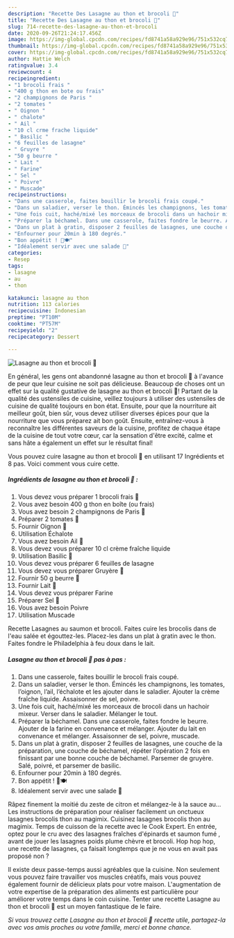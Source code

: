 ```yaml
---
description: "Recette Des Lasagne au thon et brocoli 🥦"
title: "Recette Des Lasagne au thon et brocoli 🥦"
slug: 714-recette-des-lasagne-au-thon-et-brocoli
date: 2020-09-26T21:24:17.456Z
image: https://img-global.cpcdn.com/recipes/fd8741a58a929e96/751x532cq70/lasagne-au-thon-et-brocoli-🥦-photo-principale-de-la-recette.jpg
thumbnail: https://img-global.cpcdn.com/recipes/fd8741a58a929e96/751x532cq70/lasagne-au-thon-et-brocoli-🥦-photo-principale-de-la-recette.jpg
cover: https://img-global.cpcdn.com/recipes/fd8741a58a929e96/751x532cq70/lasagne-au-thon-et-brocoli-🥦-photo-principale-de-la-recette.jpg
author: Hattie Welch
ratingvalue: 3.4
reviewcount: 4
recipeingredient:
- "1 brocoli frais "
- "400 g thon en bote ou frais"
- "2 champignons de Paris "
- "2 tomates "
- " Oignon "
- " chalote"
- " Ail "
- "10 cl crme frache liquide"
- " Basilic "
- "6 feuilles de lasagne"
- " Gruyre "
- "50 g beurre "
- " Lait "
- " Farine"
- " Sel "
- " Poivre"
- " Muscade"
recipeinstructions:
- "Dans une casserole, faites bouillir le brocoli frais coupé."
- "Dans un saladier, verser le thon. Émincés les champignons, les tomates, l’oignon, l’ail, l’échalote et les ajouter dans le saladier. Ajouter la crème fraîche liquide. Assaisonner de sel, poivre."
- "Une fois cuit, haché/mixé les morceaux de brocoli dans un hachoir mixeur. Verser dans le saladier. Mélanger le tout."
- "Préparer la béchamel. Dans une casserole, faites fondre le beurre. Ajouter de la farine en convenance et mélanger. Ajouter du lait en convenance et mélanger. Assaisonner de sel, poivre, muscade."
- "Dans un plat à gratin, disposer 2 feuilles de lasagnes, une couche de la préparation, une couche de béchamel, répéter l’opération 2 fois en finissant par une bonne couche de béchamel. Parsemer de gruyère. Salé, poivré, et parsemer de basilic."
- "Enfourner pour 20min à 180 degrés."
- "Bon appétit ! 🤤🍽"
- "Idéalement servir avec une salade 🥗"
categories:
- Resep
tags:
- lasagne
- au
- thon

katakunci: lasagne au thon 
nutrition: 113 calories
recipecuisine: Indonesian
preptime: "PT10M"
cooktime: "PT57M"
recipeyield: "2"
recipecategory: Dessert

---
```



![Lasagne au thon et brocoli 🥦](https://img-global.cpcdn.com/recipes/fd8741a58a929e96/751x532cq70/lasagne-au-thon-et-brocoli-🥦-photo-principale-de-la-recette.jpg)

En général, les gens ont abandonné lasagne au thon et brocoli 🥦 à l'avance de peur que leur cuisine ne soit pas délicieuse. Beaucoup de choses ont un effet sur la qualité gustative de lasagne au thon et brocoli 🥦! Partant de la qualité des ustensiles de cuisine, veillez toujours à utiliser des ustensiles de cuisine de qualité toujours en bon état. Ensuite, pour que la nourriture ait meilleur goût, bien sûr, vous devez utiliser diverses épices pour que la nourriture que vous préparez ait bon goût. Ensuite, entraînez-vous à reconnaître les différentes saveurs de la cuisine, profitez de chaque étape de la cuisine de tout votre cœur, car la sensation d'être excité, calme et sans hâte a également un effet sur le résultat final!

<!--inarticleads1-->

Vous pouvez cuire lasagne au thon et brocoli 🥦 en utilisant 17 Ingrédients et 8 pas. Voici comment vous cuire cette.

##### Ingrédients de lasagne au thon et brocoli 🥦 :

1. Vous devez vous préparer 1 brocoli frais 🥦
1. Vous avez besoin 400 g thon en boîte (ou frais)
1. Vous avez besoin 2 champignons de Paris 🍄
1. Préparer 2 tomates 🍅
1. Fournir  Oignon 🧅
1. Utilisation  Échalote
1. Vous avez besoin  Ail 🧄
1. Vous devez vous préparer 10 cl crème fraîche liquide
1. Utilisation  Basilic 🌿
1. Vous devez vous préparer 6 feuilles de lasagne
1. Vous devez vous préparer  Gruyère 🧀
1. Fournir 50 g beurre 🧈
1. Fournir  Lait 🥛
1. Vous devez vous préparer  Farine
1. Préparer  Sel 🧂
1. Vous avez besoin  Poivre
1. Utilisation  Muscade


Recette Lasagnes au saumon et brocoli. Faites cuire les brocolis dans de l&#39;eau salée et égouttez-les. Placez-les dans un plat à gratin avec le thon. Faites fondre le Philadelphia à feu doux dans le lait. 

<!--inarticleads2-->

##### Lasagne au thon et brocoli 🥦 pas à pas :

1. Dans une casserole, faites bouillir le brocoli frais coupé.
1. Dans un saladier, verser le thon. Émincés les champignons, les tomates, l’oignon, l’ail, l’échalote et les ajouter dans le saladier. Ajouter la crème fraîche liquide. Assaisonner de sel, poivre.
1. Une fois cuit, haché/mixé les morceaux de brocoli dans un hachoir mixeur. Verser dans le saladier. Mélanger le tout.
1. Préparer la béchamel. Dans une casserole, faites fondre le beurre. Ajouter de la farine en convenance et mélanger. Ajouter du lait en convenance et mélanger. Assaisonner de sel, poivre, muscade.
1. Dans un plat à gratin, disposer 2 feuilles de lasagnes, une couche de la préparation, une couche de béchamel, répéter l’opération 2 fois en finissant par une bonne couche de béchamel. Parsemer de gruyère. Salé, poivré, et parsemer de basilic.
1. Enfourner pour 20min à 180 degrés.
1. Bon appétit ! 🤤🍽
1. Idéalement servir avec une salade 🥗


Râpez finement la moitié du zeste de citron et mélangez-le à la sauce au… Les instructions de préparation pour réaliser facilement un onctueux lasagnes brocolis thon au magimix. Cuisinez lasagnes brocolis thon au magimix. Temps de cuisson de la recette avec le Cook Expert. En entrée, optez pour le cru avec des lasagnes fraîches d&#39;épinards et saumon fumé , avant de jouer les lasagnes poids plume chèvre et brocoli. Hop hop hop, une recette de lasagnes, ça faisait longtemps que je ne vous en avait pas proposé non ? 

<!--inarticleads1-->

<p>
Il existe deux passe-temps aussi agréables que la cuisine. Non seulement vous pouvez faire travailler vos muscles créatifs, mais vous pouvez également fournir de délicieux plats pour votre maison. L'augmentation de votre expertise de la préparation des aliments est particulière pour améliorer votre temps dans le coin cuisine. Tenter une recette Lasagne au thon et brocoli 🥦 est un moyen fantastique de le faire.
</p>

<p>
<i>Si vous trouvez cette Lasagne au thon et brocoli 🥦 recette utile, partagez-la avec vos amis proches ou votre famille, merci et bonne chance.</i>
</p>
